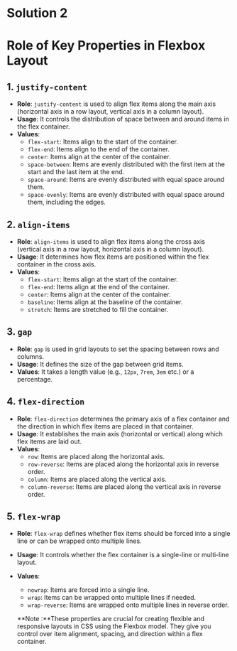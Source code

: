 # Solution 2

# Role of Key Properties in Flexbox Layout

## 1. `justify-content`

- **Role**: `justify-content` is used to align flex items along the main axis (horizontal axis in a row layout, vertical axis in a column layout).
- **Usage**: It controls the distribution of space between and around items in the flex container.
- **Values**:
  - `flex-start`: Items align to the start of the container.
  - `flex-end`: Items align to the end of the container.
  - `center`: Items align at the center of the container.
  - `space-between`: Items are evenly distributed with the first item at the start and the last item at the end.
  - `space-around`: Items are evenly distributed with equal space around them.
  - `space-evenly`: Items are evenly distributed with equal space around them, including the edges.
  
## 2. `align-items`

- **Role**: `align-items` is used to align flex items along the cross axis (vertical axis in a row layout, horizontal axis in a column layout).
- **Usage**: It determines how flex items are positioned within the flex container in the cross axis.
- **Values**:
  - `flex-start`: Items align at the start of the container.
  - `flex-end`: Items align at the end of the container.
  - `center`: Items align at the center of the container.
  - `baseline`: Items align at the baseline of the container.
  - `stretch`: Items are stretched to fill the container.

## 3. `gap`

- **Role**: `gap` is used in grid layouts to set the spacing between rows and columns.
- **Usage**: It defines the size of the gap between grid items.
- **Values**: It takes a length value (e.g., `12px`, `7rem`, `3em` etc.) or a percentage.

## 4. `flex-direction`

- **Role**: `flex-direction` determines the primary axis of a flex container and the direction in which flex items are placed in that container.
- **Usage**: It establishes the main axis (horizontal or vertical) along which flex items are laid out.
- **Values**:
  - `row`: Items are placed along the horizontal axis.
  - `row-reverse`: Items are placed along the horizontal axis in reverse order.
  - `column`: Items are placed along the vertical axis.
  - `column-reverse`: Items are placed along the vertical axis in reverse order.

## 5. `flex-wrap`

- **Role**: `flex-wrap` defines whether flex items should be forced into a single line or can be wrapped onto multiple lines.
- **Usage**: It controls whether the flex container is a single-line or multi-line layout.
- **Values**:
  - `nowrap`: Items are forced into a single line.
  - `wrap`: Items can be wrapped onto multiple lines if needed.
  - `wrap-reverse`: Items are wrapped onto multiple lines in reverse order.

  **Note :**These properties are crucial for creating flexible and responsive layouts in CSS using the Flexbox model. They give you control over item alignment, spacing, and direction within a flex container.